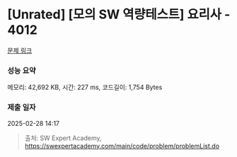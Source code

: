 # [Unrated] [모의 SW 역량테스트] 요리사 - 4012 

[문제 링크](https://swexpertacademy.com/main/code/problem/problemDetail.do?contestProbId=AWIeUtVakTMDFAVH) 

### 성능 요약

메모리: 42,692 KB, 시간: 227 ms, 코드길이: 1,754 Bytes

### 제출 일자

2025-02-28 14:17



> 출처: SW Expert Academy, https://swexpertacademy.com/main/code/problem/problemList.do